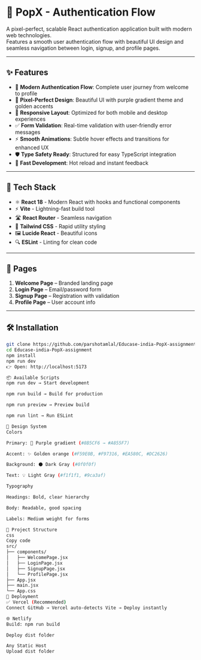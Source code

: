 

# 🌌 PopX - Authentication Flow

A pixel-perfect, scalable React authentication application built with modern web technologies.  
Features a smooth user authentication flow with beautiful UI design and seamless navigation between login, signup, and profile pages.

---

## ✨ Features
- 🔑 **Modern Authentication Flow**: Complete user journey from welcome to profile  
- 🎨 **Pixel-Perfect Design**: Beautiful UI with purple gradient theme and golden accents  
- 📱 **Responsive Layout**: Optimized for both mobile and desktop experiences  
- ✅ **Form Validation**: Real-time validation with user-friendly error messages  
- ⚡ **Smooth Animations**: Subtle hover effects and transitions for enhanced UX  
- 🛡️ **Type Safety Ready**: Structured for easy TypeScript integration  
- 🚀 **Fast Development**: Hot reload and instant feedback  

---

## 🚀 Tech Stack
- ⚛️ **React 18** - Modern React with hooks and functional components  
- ⚡ **Vite** - Lightning-fast build tool  
- 🛣️ **React Router** - Seamless navigation  
- 🎨 **Tailwind CSS** - Rapid utility styling  
- 🖼️ **Lucide React** - Beautiful icons  
- 🔍 **ESLint** - Linting for clean code  

---

## 📱 Pages
1. **Welcome Page** – Branded landing page  
2. **Login Page** – Email/password form  
3. **Signup Page** – Registration with validation  
4. **Profile Page** – User account info  

---

## 🛠️ Installation
```bash
git clone https://github.com/parshotamlal/Educase-india-PopX-assignment
cd Educase-india-PopX-assignment
npm install
npm run dev
👉 Open: http://localhost:5173

📦 Available Scripts
npm run dev → Start development

npm run build → Build for production

npm run preview → Preview build

npm run lint → Run ESLint

🎨 Design System
Colors

Primary: 🌌 Purple gradient (#8B5CF6 → #A855F7)

Accent: ✨ Golden orange (#F59E0B, #F97316, #EA580C, #DC2626)

Background: ⚫ Dark Gray (#0f0f0f)

Text: 💡 Light Gray (#f1f1f1, #9ca3af)

Typography

Headings: Bold, clear hierarchy

Body: Readable, good spacing

Labels: Medium weight for forms

🔧 Project Structure
css
Copy code
src/
├── components/
│   ├── WelcomePage.jsx
│   ├── LoginPage.jsx
│   ├── SignupPage.jsx
│   └── ProfilePage.jsx
├── App.jsx
├── main.jsx
└── App.css
🚀 Deployment
✅ Vercel (Recommended)
Connect GitHub → Vercel auto-detects Vite → Deploy instantly

🌐 Netlify
Build: npm run build

Deploy dist folder

Any Static Host
Upload dist folder
